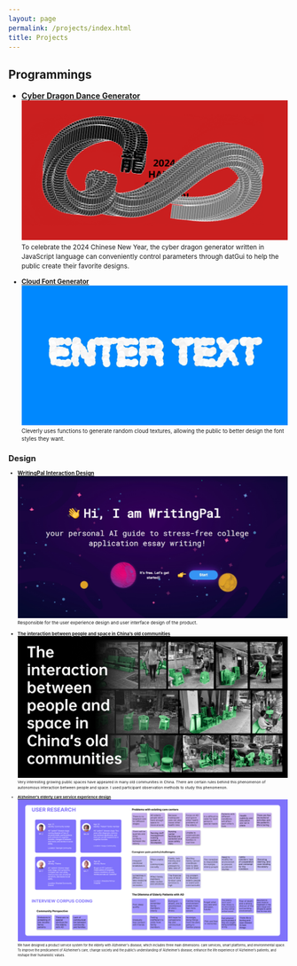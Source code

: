 ```yaml
---
layout: page
permalink: /projects/index.html
title: Projects
---
```



## Programmings

- [**Cyber Dragon Dance Generator**](https://zhijie-yi.github.io/NewYear2024/)
  <br>
  [![cover](/images/cyberdragon.png)](https://zhijie-yi.github.io/NewYear2024/)
  <small>To celebrate the 2024 Chinese New Year, the cyber dragon generator written in JavaScript language can conveniently control parameters through datGui to help the public create their favorite designs.
  
- [**Cloud Font Generator**](https://zhijie-yi.github.io/Cloud-font-generator/)
  <br>
  [![cover](/images/cloudfont.png)](https://zhijie-yi.github.io/Cloud-font-generator/)
  <small>Cleverly uses functions to generate random cloud textures, allowing the public to better design the font styles they want.

## Design

- [**WritingPal Interaction Design**](https://writingpal.ai/)
  <br>
  [![cover](/images/writingpal.png)](https://writingpal.ai/)
  <small>Responsible for the user experience design and user interface design of the product.

- [**The interaction between people and space in China’s old communities**](https://drive.google.com/file/d/1ND-7Ln8zFqEkZh9pYF5IKU5YamA595iV/view?usp=sharing)
  <br>
  [![cover](/images/community.png)](https://drive.google.com/file/d/1ND-7Ln8zFqEkZh9pYF5IKU5YamA595iV/view?usp=sharing)
  <small>Very interesting growing public spaces have appeared in many old communities in China. There are certain rules behind this phenomenon of autonomous interaction between people and space. I used participant observation methods to study this phenomenon.

- [**Alzheimer’s elderly care service experience design**](https://drive.google.com/file/d/1U44nynEErOYa-hysTDh2QnCxj1taFHDZ/view?usp=drive_link)
  <br>
  [![cover](/images/AD.png)](https://drive.google.com/file/d/1U44nynEErOYa-hysTDh2QnCxj1taFHDZ/view?usp=drive_link)
  <small>We have designed a product service system for the elderly with Alzheimer's disease, which includes three main dimensions: care services, smart platforms, and environmental space. To improve the predicament of Alzheimer’s care, change society and the public’s understanding of Alzheimer’s disease, enhance the life experience of Alzheimer’s patients, and reshape their humanistic values.
<br>
